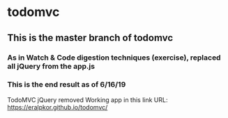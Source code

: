 # todomvc

## This is the master branch of todomvc
###  As in Watch & Code digestion techniques (exercise), replaced all jQuery from the app.js

### This is the end result as of 6/16/19


TodoMVC jQuery removed
Working app in this link
URL: https://eralpkor.github.io/todomvc/

